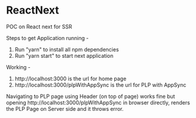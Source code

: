 # ReactNext
POC on React next for SSR


Steps to get Application running -

1) Run "yarn" to install all npm dependencies
2) Run "yarn start" to start next application

Working -
1) http://localhost:3000 is the url for home page
2) http://localhost:3000/plpWithAppSync is the url for PLP with AppSync


Navigating to PLP page using Header (on top of page) works fine but opening http://localhost:3000/plpWithAppSync in browser directly, renders the PLP Page on Server side and it throws error.
